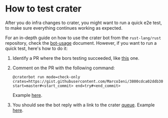 # How to test crater

After you do infra changes to crater, you might want to run a quick e2e test, to
make sure everything continues working as expected.

For an in-depth guide on how to use the crater bot from the `rust-lang/rust`
repository, check the [bot-usage](https://github.com/rust-lang/crater/blob/master/docs/bot-usage.md)
document. However, if you want to run a quick test, here's how to do it:

1. Identify a PR where the bors testing succeeded, like
   [this](https://github.com/rust-lang/rust/pull/131362#issuecomment-2421811741)
   one.
2. Comment on the PR with the following command:

   ```shell
   @craterbot run mode=check-only crates=https://gist.githubusercontent.com/MarcoIeni/3800cdca02ddb30ac98404cafa849c1b/raw/crates start=master#<start_commit> end=try#<end_commit>
   ```

   Example [here](https://github.com/rust-lang/rust/pull/131362#issuecomment-2435412130).

3. You should see the bot reply with a link to the crater [queue](https://crater.rust-lang.org/).
   Example [here](https://github.com/rust-lang/rust/pull/131362#issuecomment-2435412322).
